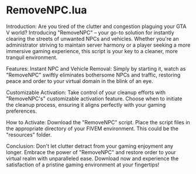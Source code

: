 # RemoveNPC.lua
Introduction:
Are you tired of the clutter and congestion plaguing your GTA V world? Introducing "RemoveNPC" – your go-to solution for instantly clearing the streets of unwanted NPCs and vehicles. Whether you're an administrator striving to maintain server harmony or a player seeking a more immersive gaming experience, this script is your key to a cleaner, more tranquil environment.

Features:
Instant NPC and Vehicle Removal: Simply by starting it, watch as "RemoveNPC" swiftly eliminates bothersome NPCs and traffic, restoring peace and order to your virtual domain in the blink of an eye.

Customizable Activation: Take control of your cleanup efforts with "RemoveNPC's" customizable activation feature. Choose when to initiate the cleanup process, ensuring it aligns perfectly with your gaming preferences.

How to Activate:
Download the "RemoveNPC" script.
Place the script files in the appropriate directory of your FIVEM environment. This could be  the "resources" folder.

Conclusion:
Don't let clutter detract from your gaming enjoyment any longer. Embrace the power of "RemoveNPC" and restore order to your virtual realm with unparalleled ease. Download now and experience the satisfaction of a pristine gaming environment at your fingertips!
